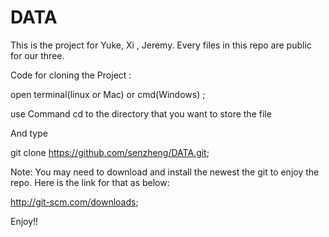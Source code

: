 # DATA
This is the project for Yuke, Xi , Jeremy. Every files in this repo are public for our three. 

Code for cloning the Project :

open terminal(linux or Mac) or cmd(Windows) ;

use Command cd to the directory that you want to store the file

And type 

git clone https://github.com/senzheng/DATA.git;


Note: You may need to download and install the newest the git to enjoy the repo. Here is the link for that as below:

http://git-scm.com/downloads;

Enjoy!!

